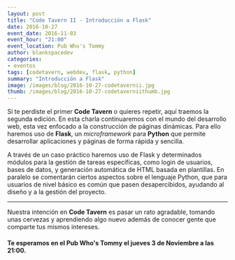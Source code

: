 ```yaml
---
layout: post
title: "Code Tavern II - Introducción a Flask"
date: 2016-10-27
event_date: 2016-11-03
event_hour: "21:00"
event_location: Pub Who's Tommy
author: blankspacedev
categories:
- eventos
tags: [codetavern, webdev, flask, python]
summary: "Introducción a Flask"
image: /images/blog/2016-10-27-codetavernii.jpg
thumb: /images/blog/2016-10-27-codetaverniithumb.jpg
---
```


Si te perdiste el primer **Code Tavern** o quieres repetir, aquí traemos la segunda edición. En esta charla continuaremos con el mundo del desarrollo web, esta vez enfocado a la construcción de páginas dinámicas. Para ello haremos uso de **Flask**, un *microframework* para **Python** que permite desarrollar aplicaciones y páginas de forma rápida y sencilla.

A través de un caso práctico haremos uso de Flask y determinados módulos para la gestión de tareas específicas, como login de usuarios, bases de datos, y generación automática de HTML basada en plantillas.  En paralelo se comentarán ciertos aspectos sobre el lenguaje Python, que para usuarios de nivel básico es común que pasen desapercibidos, ayudando al diseño y a la gestión del proyecto.

-----------------------------------

Nuestra intención en **Code Tavern** es pasar un rato agradable, tomando unas cervezas y aprendiendo algo nuevo además de conocer gente que comparte tus mismos intereses.

#### Te esperamos en el **Pub Who's Tommy** el **jueves 3 de Noviembre** a las **21:00**.
